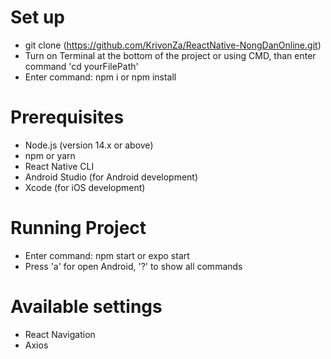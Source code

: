 # Set up
- git clone (https://github.com/KrivonZa/ReactNative-NongDanOnline.git)
- Turn on Terminal at the bottom of the project or using CMD, than enter command 'cd yourFilePath'
- Enter command: npm i or npm install

# Prerequisites
- Node.js (version 14.x or above)
- npm or yarn
- React Native CLI
- Android Studio (for Android development)
- Xcode (for iOS development)

# Running Project
- Enter command: npm start or expo start
- Press 'a' for open Android, '?' to show all commands

# Available settings
- React Navigation
- Axios
